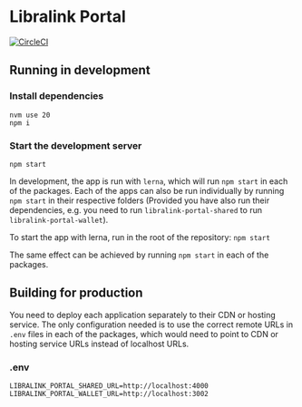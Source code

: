 # Libralink Portal

[![CircleCI](https://dl.circleci.com/status-badge/img/circleci/3mRSbP89jqQQqkK78hQhCE/6C4hfQst43FZZf4WsZ8yBW/tree/main.svg?style=svg)](https://dl.circleci.com/status-badge/redirect/circleci/3mRSbP89jqQQqkK78hQhCE/6C4hfQst43FZZf4WsZ8yBW/tree/main)

## Running in development
### Install dependencies

```
nvm use 20
npm i
```

### Start the development server

```
npm start
```

In development, the app is run with `lerna`, which will run `npm start` in each
of the packages. Each of the apps can also be run individually by running `npm start`
in their respective folders (Provided you have also run their dependencies, e.g. you need
to run `libralink-portal-shared` to run `libralink-portal-wallet`).

To start the app with lerna, run in the root of the repository:
`npm start`

The same effect can be achieved by running `npm start` in each of the packages.

## Building for production
You need to deploy each application separately to their CDN or hosting service. 
The only configuration needed is to use the correct remote URLs in `.env` files in each of the packages, which would need to point to CDN or hosting service URLs instead of localhost URLs.

### .env 
```
LIBRALINK_PORTAL_SHARED_URL=http://localhost:4000
LIBRALINK_PORTAL_WALLET_URL=http://localhost:3002
```
